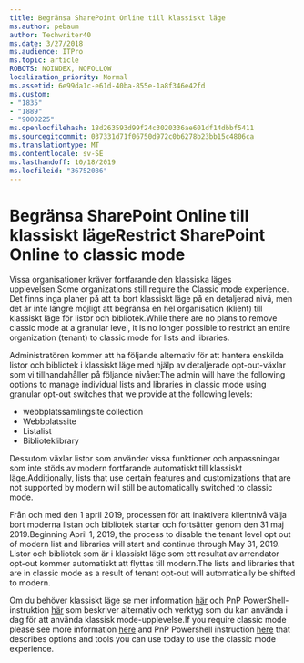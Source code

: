 ```yaml
---
title: Begränsa SharePoint Online till klassiskt läge
ms.author: pebaum
author: Techwriter40
ms.date: 3/27/2018
ms.audience: ITPro
ms.topic: article
ROBOTS: NOINDEX, NOFOLLOW
localization_priority: Normal
ms.assetid: 6e99da1c-e61d-40ba-855e-1a8f346e42fd
ms.custom:
- "1835"
- "1889"
- "9000225"
ms.openlocfilehash: 18d263593d99f24c3020336ae601df14dbbf5411
ms.sourcegitcommit: 037331d71f06750d972c0b6278b23bb15c4806ca
ms.translationtype: MT
ms.contentlocale: sv-SE
ms.lasthandoff: 10/18/2019
ms.locfileid: "36752086"
---
```

# <a name="restrict-sharepoint-online-to-classic-mode"></a><span data-ttu-id="78698-102">Begränsa SharePoint Online till klassiskt läge</span><span class="sxs-lookup"><span data-stu-id="78698-102">Restrict SharePoint Online to classic mode</span></span>

<span data-ttu-id="78698-103">Vissa organisationer kräver fortfarande den klassiska läges upplevelsen.</span><span class="sxs-lookup"><span data-stu-id="78698-103">Some organizations still require the Classic mode experience.</span></span> <span data-ttu-id="78698-104">Det finns inga planer på att ta bort klassiskt läge på en detaljerad nivå, men det är inte längre möjligt att begränsa en hel organisation (klient) till klassiskt läge för listor och bibliotek.</span><span class="sxs-lookup"><span data-stu-id="78698-104">While there are no plans to remove classic mode at a granular level, it is no longer possible to restrict an entire organization (tenant) to classic mode for lists and libraries.</span></span>

<span data-ttu-id="78698-105">Administratören kommer att ha följande alternativ för att hantera enskilda listor och bibliotek i klassiskt läge med hjälp av detaljerade opt-out-växlar som vi tillhandahåller på följande nivåer:</span><span class="sxs-lookup"><span data-stu-id="78698-105">The admin will have the following options to manage individual lists and libraries in classic mode using granular opt-out switches that we provide at the following levels:</span></span>

- <span data-ttu-id="78698-106">webbplatssamling</span><span class="sxs-lookup"><span data-stu-id="78698-106">site collection</span></span>
- <span data-ttu-id="78698-107">Webbplats</span><span class="sxs-lookup"><span data-stu-id="78698-107">site</span></span>
- <span data-ttu-id="78698-108">Lista</span><span class="sxs-lookup"><span data-stu-id="78698-108">list</span></span>
- <span data-ttu-id="78698-109">Bibliotek</span><span class="sxs-lookup"><span data-stu-id="78698-109">library</span></span>

<span data-ttu-id="78698-110">Dessutom växlar listor som använder vissa funktioner och anpassningar som inte stöds av modern fortfarande automatiskt till klassiskt läge.</span><span class="sxs-lookup"><span data-stu-id="78698-110">Additionally, lists that use certain features and customizations that are not supported by modern will still be automatically switched to classic mode.</span></span>

<span data-ttu-id="78698-111">Från och med den 1 april 2019, processen för att inaktivera klientnivå välja bort moderna listan och bibliotek startar och fortsätter genom den 31 maj 2019.</span><span class="sxs-lookup"><span data-stu-id="78698-111">Beginning April 1, 2019, the process to disable the tenant level opt out of modern list and libraries will start and continue through May 31, 2019.</span></span>  <span data-ttu-id="78698-112">Listor och bibliotek som är i klassiskt läge som ett resultat av arrendator opt-out kommer automatiskt att flyttas till modern.</span><span class="sxs-lookup"><span data-stu-id="78698-112">The lists and libraries that are in classic mode as a result of tenant opt-out will automatically be shifted to modern.</span></span>

<span data-ttu-id="78698-113">Om du behöver klassiskt läge se mer information [här](https://techcommunity.microsoft.com/t5/Microsoft-SharePoint-Blog/Delivering-SharePoint-modern-experiences/ba-p/315023) och PnP PowerShell-instruktion [här](https://docs.microsoft.com/sharepoint/dev/transform/modernize-userinterface-lists-and-libraries-optout) som beskriver alternativ och verktyg som du kan använda i dag för att använda klassisk mode-upplevelse.</span><span class="sxs-lookup"><span data-stu-id="78698-113">If you require classic mode please see more information [here](https://techcommunity.microsoft.com/t5/Microsoft-SharePoint-Blog/Delivering-SharePoint-modern-experiences/ba-p/315023) and PnP Powershell instruction [here](https://docs.microsoft.com/sharepoint/dev/transform/modernize-userinterface-lists-and-libraries-optout) that describes options and tools you can use today to use the classic mode experience.</span></span>
